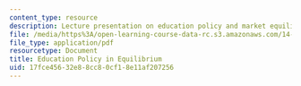 ```yaml
---
content_type: resource
description: Lecture presentation on education policy and market equilibrium.
file: /media/https%3A/open-learning-course-data-rc.s3.amazonaws.com/14-771-development-economics-microeconomic-issues-and-policy-models-fall-2008/17fce45632e88cc80cf18e11af207256_lec7.pdf
file_type: application/pdf
resourcetype: Document
title: Education Policy in Equilibrium
uid: 17fce456-32e8-8cc8-0cf1-8e11af207256
---
```

